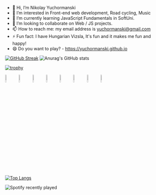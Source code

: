 <!-- 
https://github-readme-streak-stats.herokuapp.com/demo/
-->

<!--
**yuchormanski/yuchormanski** is a ✨ _special_ ✨ repository because its `README.md` (this file) appears on your GitHub profile.

Here are some ideas to get you started:
<! --### Hi there 👋 

- 🔭 I’m currently working on ...
- 🌱 I’m currently learning ...
- 👯 I’m looking to collaborate on ...
- 🤔 I’m looking for help with ...
- 💬 Ask me about ...
- 📫 How to reach me: ...
- 😄 Pronouns: ...
- ⚡ Fun fact: ...
-->

* 👋 Hi, I’m Nikolay Yuchormanski
* 👀 I’m interested in Front-end web development, Road cycling, Music
* 🌱 I’m currently learning JavaScript Fundamentals in SoftUni.
* 💞️ I’m looking to collaborate on Web / JS projects.
* 📫 How to reach me: my email address is yuchormanski@gmail.com
* ⚡ Fun fact: I have Hungarian Vizsla, It's fun and it makes me fun and happy!
* 😄 Do you want to play? - https://yuchormanski.github.io

[![GitHub Streak](https://github-readme-streak-stats.herokuapp.com?user=yuchormanski&theme=nord&hide_border=true&date_format=j%20M%5B%20Y%5D)](https://git.io/streak-stats)
![Anurag's GitHub stats](https://github-readme-stats.vercel.app/api?username=yuchormanski&show_icons=true&theme=nord&hide_border=true)

  [![trophy](https://github-profile-trophy.vercel.app/?username=yuchormanski)](https://github.com/yuchormanski/github-profile-trophy)

<div style="display:block;width:auto;margin: 0 auto">
  <img src="https://cdn.jsdelivr.net/gh/devicons/devicon/icons/javascript/javascript-original.svg" width="8%"/>
  <img src="https://cdn.jsdelivr.net/gh/devicons/devicon/icons/html5/html5-original.svg" width="8%"/>
  <img src="https://cdn.jsdelivr.net/gh/devicons/devicon/icons/css3/css3-original.svg" width="8%"/>			
  <img src="https://cdn.jsdelivr.net/gh/devicons/devicon/icons/vscode/vscode-original.svg" width="8%"/>         
  <img src="https://cdn.jsdelivr.net/gh/devicons/devicon/icons/wordpress/wordpress-plain.svg" width="8%"/>         
  <img src="https://cdn.jsdelivr.net/gh/devicons/devicon/icons/github/github-original.svg" width="8%"/>        
  <img src="https://cdn.jsdelivr.net/gh/devicons/devicon/icons/filezilla/filezilla-plain.svg" width="8%"/>     
  <img src="https://cdn.jsdelivr.net/gh/devicons/devicon/icons/apache/apache-original.svg" width="8%"/>
</div>



[![Top Langs](https://github-readme-stats.vercel.app/api/top-langs/?username=yuchormanski&layout=compact&theme=nord&hide_border=true)](https://github.com/anuraghazra/github-readme-stats)

![Spotify recently played](https://spotify-recently-played-readme.vercel.app/api?user=11132923862)
